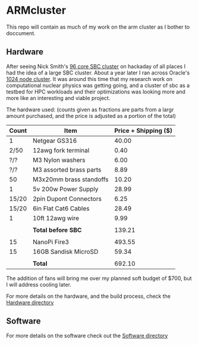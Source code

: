# ARMcluster

This repo will contain as much of my work on the arm cluster as I bother to doccument.

## Hardware

After seeing Nick Smith's [96 core SBC cluster](https://climbers.net/sbc/nanopi-fire3-arm-supercomputer/) on hackaday of all places I had the idea of a large SBC cluster. About a year later I ran across Oracle's [1024 node cluster](https://blogs.oracle.com/developers/building-the-world%e2%80%99s-largest-raspberry-pi-cluster). It was around this time that my research work on computational nuclear physics was getting going, and a cluster of sbc as a testbed for HPC workloads and their optimizations was looking more and more like an interesting and viable project.

The hardware used:
(counts given as fractions are parts from a largr amount purchased, and the price is adjusted as a portion of the total)

|Count  |Item                   |Price + Shipping ($)   |
|-------|-----------------------|-----------------------|
|1      |Netgear GS316          |40.00                  |
|2/50   |12awg fork terminal    |0.40                   |
|?/?    |M3 Nylon washers       |6.00                   |
|?/?    |M3 assorted brass parts|8.89                   |
|50     |M3x20mm brass standoffs|10.20                  |
|1      |5v 200w Power Supply   |28.99                  |
|15/20  |2pin Dupont Connectors |6.25                   |
|15/20  |6in Flat Cat6 Cables   |28.49                  |
|1      |10ft 12awg wire        |9.99                   |
|       |                       |                       |
|       |**Total before SBC**   |139.21                 |
|       |                       |                       |
|15     |NanoPi Fire3           |493.55                 |
|15     |16GB Sandisk MicroSD   |59.34                  |
|       |                       |                       |
|       |**Total**              |692.10                 |

The addition of fans will bring me over my planned soft budget of $700, but I will address cooling later.

For more details on the hardware, and the build process, check the [Hardware directory](/Hardware)

## Software

For more details on the software check out the [Software directory](/Software)
